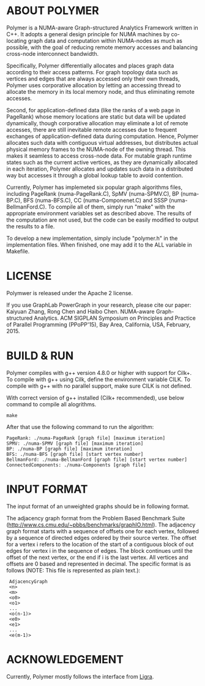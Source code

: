 ABOUT POLYMER
=======

Polymer is a NUMA-aware Graph-structured Analytics Framework written in C++. It adopts a general design principle for NUMA machines by co-locating graph data and computation within NUMA-nodes as much as possible, with the goal of reducing remote memory accesses and balancing cross-node interconnect bandwidth. 

Specifically, Polymer differentially allocates and places graph data according to their access patterns. For graph topology data such as vertices and edges that are always accessed only their own threads, Polymer uses corporative allocation by letting an accessing thread to allocate the memory in its local memory node, and thus eliminating remote accesses. 

Second, for application-defined data (like the ranks of a web page in PageRank) whose memory locations are static but data will be updated dynamically, though corporative allocation may eliminate a lot of remote accesses, there are still inevitable remote accesses due to frequent exchanges of application-defined data during computation. Hence, Polymer allocates such data with contiguous virtual addresses, but distributes actual physical memory frames to the NUMA-node of the owning thread. This makes it seamless to access cross-node data. For mutable graph runtime states such as the current active vertices, as they are dynamically allocated in each iteration, Polymer allocates and updates such data in a distributed way but accesses it through a global lookup table to avoid contention.

Currently, Polymer has implemeted six popular graph algorithms files, including PageRank (numa-PageRank.C), SpMV (numa-SPMV.C), BP (numa-BP.C), BFS (numa-BFS.C), CC (numa-Componenet.C) and SSSP (numa-BellmanFord.C). To compile all of them, simply run "make" with the appropriate environment variables set as described above. The results of the computation are not used, but the code can be easily modified to output the results to a file.

To develop a new implementation, simply include "polymer.h" in the implementation files. When finished, one may add it to the ALL variable in Makefile.

LICENSE
=======

Polymwer is released under the Apache 2 license.

If you use GraphLab PowerGraph in your research, please cite our paper:
Kaiyuan Zhang, Rong Chen and Haibo Chen. NUMA-aware Graph-structured Analytics. ACM SIGPLAN Symposium on Principles and Practice of Parallel Programming (PPoPP'15), Bay Area, California, USA, February, 2015. 

BUILD & RUN
=======

Polymer compiles with g++ version 4.8.0 or higher with support for Cilk+. To compile with g++ using Cilk, define the environment variable CILK. To compile with g++ with no parallel support, make sure CILK is not defined.

With correct version of g++ installed (Cilk+ recommended), use
below command to compile all alogrithms.
```
make
```

After that use the following command to run the algorithm:
```
PageRank: ./numa-PageRank [graph file] [maximum iteration]
SPMV: ./numa-SPMV [graph file] [maximum iteration]
BP: ./numa-BP [graph file] [maximum iteration]
BFS: ./numa-BFS [graph file] [start vertex number]
BellmanFord: ./numa-BellmanFord [graph file] [start vertex number]
ConnectedComponents: ./numa-Components [graph file]
```      

INPUT FORMAT
=======

The input format of an unweighted graphs should be in following format.

The adjacency graph format from the Problem Based Benchmark Suite (http://www.cs.cmu.edu/~pbbs/benchmarks/graphIO.html). The adjacency graph format starts with a sequence of offsets one for each vertex, followed by a sequence of directed edges ordered by their source vertex. The offset for a vertex i refers to the location of the start of a contiguous block of out edges for vertex i in the sequence of edges. The block continues until the offset of the next vertex, or the end if i is the last vertex. All vertices and offsets are 0 based and represented in decimal. The specific format is as follows (NOTE: This file is represented as plain text.):
```
 AdjacencyGraph
 <n>
 <m>
 <o0>
 <o1>
 ...
 <o(n-1)>
 <e0>
 <e1>
 ...
 <e(m-1)>
```

ACKNOWLEDGEMENT
=======

Currently, Polymer mostly follows the interface from [Ligra](https://github.com/jshun/ligra). 

